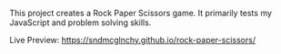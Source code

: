 This project creates a Rock Paper Scissors game. It primarily tests my JavaScript and problem solving skills.

Live Preview: https://sndmcglnchy.github.io/rock-paper-scissors/
